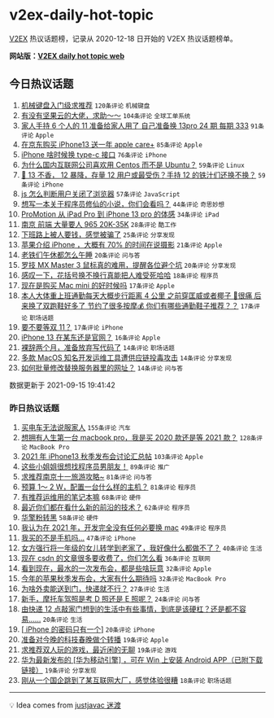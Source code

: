 # v2ex-daily-hot-topic

[V2EX](https://www.v2ex.com/) 热议话题榜，记录从 2020-12-18 日开始的 V2EX 热议话题榜单。

**网站版：[V2EX daily hot topic web](https://boojack.github.io/v2ex-daily-hot-topic-web/)**

## 今日热议话题

<!-- TODAY BEGIN -->

1. [机械键盘入门级求推荐](https://www.v2ex.com/t/801896) `120条评论` `机械键盘`
1. [有没有坚果云的大佬，求助～～](https://www.v2ex.com/t/801937) `104条评论` `全球工单系统`
1. [家人手持 6 个人的 11 准备给家人用了 自己准备换 13pro 24 期 每期 333](https://www.v2ex.com/t/801914) `91条评论` `Apple`
1. [在京东购买 iPhone13 送一年 apple care+](https://www.v2ex.com/t/801902) `85条评论` `Apple`
1. [iPhone 啥时候换 type-c 接口](https://www.v2ex.com/t/801918) `76条评论` `iPhone`
1. [为什么国内互联网公司喜欢用 Centos 而不是 Ubuntu？](https://www.v2ex.com/t/802052) `59条评论` `Linux`
1. [📱 13 不香， 12 暴降，存量 12 用户或最受伤？手持 12 的铁汁们还换不换？](https://www.v2ex.com/t/802011) `59条评论` `iPhone`
1. [js 怎么判断用户关闭了浏览器](https://www.v2ex.com/t/801913) `57条评论` `JavaScript`
1. [想写一本关于程序员修仙的小说，你们会看吗？](https://www.v2ex.com/t/802036) `44条评论` `奇思妙想`
1. [ProMotion 从 iPad Pro 到 iPhone 13 pro 的体感](https://www.v2ex.com/t/802039) `34条评论` `iPad`
1. [南京 前端 大量要人 965 20K-35K](https://www.v2ex.com/t/802016) `28条评论` `酷工作`
1. [下班路上被人要钱，感觉被骗了](https://www.v2ex.com/t/802119) `25条评论` `分享发现`
1. [苹果介绍 iPhone ，大概有 70% 的时间在说摄影](https://www.v2ex.com/t/802129) `21条评论` `Apple`
1. [老铁们午休都怎么午睡](https://www.v2ex.com/t/802010) `20条评论` `问与答`
1. [罗技 MX Master 3 鼠标真的难用，提醒各位避个坑](https://www.v2ex.com/t/801972) `20条评论` `分享发现`
1. [感叹一下，花括号换不换行真能把人难受死哈哈](https://www.v2ex.com/t/801982) `18条评论` `程序员`
1. [现在是购买 Mac mini 的好时候吗](https://www.v2ex.com/t/802108) `17条评论` `Apple`
1. [本人大体重上班通勤每天大概步行距离 4 公里 之前穿匡威或者椰子 🦶很痛 后来换了双跑鞋好多了 节约了很多按摩💰 你们有哪些通勤鞋子推荐？？](https://www.v2ex.com/t/802074) `17条评论` `职场话题`
1. [要不要等双 11？](https://www.v2ex.com/t/802071) `17条评论` `iPhone`
1. [iPhone 13 在某东还是官网？](https://www.v2ex.com/t/802103) `16条评论` `Apple`
1. [裸辞两个月，准备放弃写代码了](https://www.v2ex.com/t/802136) `14条评论` `职场话题`
1. [多款 MacOS 知名开发运维工具遭供应链投毒攻击](https://www.v2ex.com/t/802120) `14条评论` `分享发现`
1. [如何批量修改替换服务器里的网址？](https://www.v2ex.com/t/802092) `14条评论` `问与答`

数据更新于 2021-09-15 19:41:42

<!-- TODAY END -->

### 昨日热议话题

<!-- YESTERDAY BEGIN -->

1. [买电车无法说服家人](https://www.v2ex.com/t/801685) `155条评论` `汽车`
1. [想拥有人生第一台 macbook pro，我是买 2020 款还是等 2021 款？](https://www.v2ex.com/t/801689) `128条评论` `MacBook Pro`
1. [2021 年 iPhone13 秋季发布会讨论汇总帖](https://www.v2ex.com/t/801665) `103条评论` `Apple`
1. [这些小姐姐很想找程序员男朋友！](https://www.v2ex.com/t/801744) `89条评论` `推广`
1. [求推荐南京十一旅游攻略~](https://www.v2ex.com/t/801666) `81条评论` `问与答`
1. [预算 1～ 2 W，配置一台什么样的主机？](https://www.v2ex.com/t/801675) `81条评论` `程序员`
1. [有推荐运维用的笔记本嘛](https://www.v2ex.com/t/801676) `68条评论` `硬件`
1. [最近你们都在看什么新的前沿的技术？](https://www.v2ex.com/t/801721) `62条评论` `程序员`
1. [华擎粉转黑](https://www.v2ex.com/t/801680) `58条评论` `硬件`
1. [我认为在 2021 年，开发完全没有任何必要换 mac](https://www.v2ex.com/t/801734) `49条评论` `程序员`
1. [我买的不是手机吗…](https://www.v2ex.com/t/801877) `47条评论` `iPhone`
1. [女方强行将一年级的女儿转学到老家了，我好像什么都做不了？](https://www.v2ex.com/t/801773) `40条评论` `生活`
1. [现在 csdn 的文章很多要收费了，你们怎么看](https://www.v2ex.com/t/801808) `36条评论` `互联网`
1. [看到现在，最水的一次发布会，都是些啥玩意](https://www.v2ex.com/t/801876) `32条评论` `Apple`
1. [今年的苹果秋季发布会，大家有什么期待吗](https://www.v2ex.com/t/801847) `32条评论` `MacBook Pro`
1. [为啥外卖能送到门，快递就不行？](https://www.v2ex.com/t/801841) `27条评论` `生活`
1. [新手，摩托车驾照是考 D 照还是 E 照呢？](https://www.v2ex.com/t/801720) `24条评论` `问与答`
1. [由快递 12 点敲家门想到的生活中有些事情，到底是该硬杠？还是都不容易……](https://www.v2ex.com/t/801794) `20条评论` `生活`
1. [[ iPhone 的密码只有一个]](https://www.v2ex.com/t/801737) `20条评论` `iPhone`
1. [准备对今晚的科技春晚做个转播](https://www.v2ex.com/t/801836) `19条评论` `Apple`
1. [求推荐双人玩的游戏，最近闲的无聊](https://www.v2ex.com/t/801688) `19条评论` `游戏`
1. [华为最新发布的 [华为移动引擎] ，可在 Win 上安装 Android APP（已附下载链接）](https://www.v2ex.com/t/801663) `19条评论` `分享发现`
1. [刚从一个国企跳到了某互联网大厂，感觉体验很糟](https://www.v2ex.com/t/801837) `18条评论` `职场话题`

<!-- YESTERDAY END -->

---

💡 Idea comes from [justjavac 迷渡](https://github.com/justjavac/)
